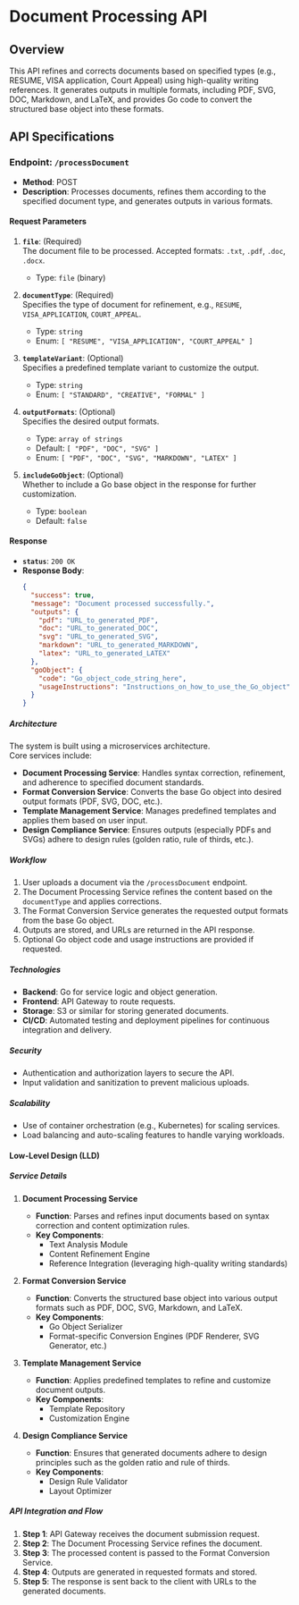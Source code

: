 # Document Processing API

## Overview
This API refines and corrects documents based on specified types (e.g., RESUME, VISA application, Court Appeal) using high-quality writing references. It generates outputs in multiple formats, including PDF, SVG, DOC, Markdown, and LaTeX, and provides Go code to convert the structured base object into these formats.

## API Specifications

### Endpoint: `/processDocument`

- **Method**: POST
- **Description**: Processes documents, refines them according to the specified document type, and generates outputs in various formats.

#### Request Parameters

1. **`file`**: (Required)  
   The document file to be processed. Accepted formats: `.txt`, `.pdf`, `.doc`, `.docx`.  
   - Type: `file` (binary)

2. **`documentType`**: (Required)  
   Specifies the type of document for refinement, e.g., `RESUME`, `VISA_APPLICATION`, `COURT_APPEAL`.  
   - Type: `string`  
   - Enum: `[ "RESUME", "VISA_APPLICATION", "COURT_APPEAL" ]`

3. **`templateVariant`**: (Optional)  
   Specifies a predefined template variant to customize the output.  
   - Type: `string`  
   - Enum: `[ "STANDARD", "CREATIVE", "FORMAL" ]`

4. **`outputFormats`**: (Optional)  
   Specifies the desired output formats.  
   - Type: `array of strings`  
   - Default: `[ "PDF", "DOC", "SVG" ]`  
   - Enum: `[ "PDF", "DOC", "SVG", "MARKDOWN", "LATEX" ]`

5. **`includeGoObject`**: (Optional)  
   Whether to include a Go base object in the response for further customization.  
   - Type: `boolean`  
   - Default: `false`

#### Response

- **`status`**: `200 OK`
- **Response Body**:
  ```json
  {
    "success": true,
    "message": "Document processed successfully.",
    "outputs": {
      "pdf": "URL_to_generated_PDF",
      "doc": "URL_to_generated_DOC",
      "svg": "URL_to_generated_SVG",
      "markdown": "URL_to_generated_MARKDOWN",
      "latex": "URL_to_generated_LATEX"
    },
    "goObject": {
      "code": "Go_object_code_string_here",
      "usageInstructions": "Instructions_on_how_to_use_the_Go_object"
    }
  }

##### Architecture
The system is built using a microservices architecture.  
Core services include:
- **Document Processing Service**: Handles syntax correction, refinement, and adherence to specified document standards.
- **Format Conversion Service**: Converts the base Go object into desired output formats (PDF, SVG, DOC, etc.).
- **Template Management Service**: Manages predefined templates and applies them based on user input.
- **Design Compliance Service**: Ensures outputs (especially PDFs and SVGs) adhere to design rules (golden ratio, rule of thirds, etc.).

##### Workflow
1. User uploads a document via the `/processDocument` endpoint.
2. The Document Processing Service refines the content based on the `documentType` and applies corrections.
3. The Format Conversion Service generates the requested output formats from the base Go object.
4. Outputs are stored, and URLs are returned in the API response.
5. Optional Go object code and usage instructions are provided if requested.

##### Technologies
- **Backend**: Go for service logic and object generation.
- **Frontend**: API Gateway to route requests.
- **Storage**: S3 or similar for storing generated documents.
- **CI/CD**: Automated testing and deployment pipelines for continuous integration and delivery.

##### Security
- Authentication and authorization layers to secure the API.
- Input validation and sanitization to prevent malicious uploads.

##### Scalability
- Use of container orchestration (e.g., Kubernetes) for scaling services.
- Load balancing and auto-scaling features to handle varying workloads.

#### Low-Level Design (LLD)

##### Service Details

1. **Document Processing Service**
   - **Function**: Parses and refines input documents based on syntax correction and content optimization rules.
   - **Key Components**:
     - Text Analysis Module
     - Content Refinement Engine
     - Reference Integration (leveraging high-quality writing standards)

2. **Format Conversion Service**
   - **Function**: Converts the structured base object into various output formats such as PDF, DOC, SVG, Markdown, and LaTeX.
   - **Key Components**:
     - Go Object Serializer
     - Format-specific Conversion Engines (PDF Renderer, SVG Generator, etc.)

3. **Template Management Service**
   - **Function**: Applies predefined templates to refine and customize document outputs.
   - **Key Components**:
     - Template Repository
     - Customization Engine

4. **Design Compliance Service**
   - **Function**: Ensures that generated documents adhere to design principles such as the golden ratio and rule of thirds.
   - **Key Components**:
     - Design Rule Validator
     - Layout Optimizer

##### API Integration and Flow
1. **Step 1**: API Gateway receives the document submission request.
2. **Step 2**: The Document Processing Service refines the document.
3. **Step 3**: The processed content is passed to the Format Conversion Service.
4. **Step 4**: Outputs are generated in requested formats and stored.
5. **Step 5**: The response is sent back to the client with URLs to the generated documents.
